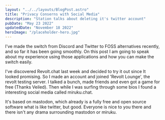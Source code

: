 ```yaml
---
layout: "../../layouts/BlogPost.astro"
title: "Privacy Conserns with Social Media"
description: "Station talks about deleting it's twitter account"
pubDate: "May 23 2022"
updatedDate: "November 18 2022"
heroImage: "/placeholder-hero.jpg"
---
```


I've made the switch from Discord and Twitter to FOSS alternatives recently, and so far it has been going smoothly. On this post I am going to speak about my experience using those applications and how you can make the switch easily.

I've discovered Revolt.chat last week and decided to try it out since It looked promising. So I made an account and joined 'Revolt Lounge', the revolt testing server. I talked a bunch, made friends and even got a game for free (Thanks Veiled). Then while I was surfing through some bios I found a interesting social media called miruku.chat.

It's based on mastodon, which already is a fully free and open source software what is like twitter, but good. Everyone is nice to you there and there isn't any drama surrounding mastodon or miruku.
